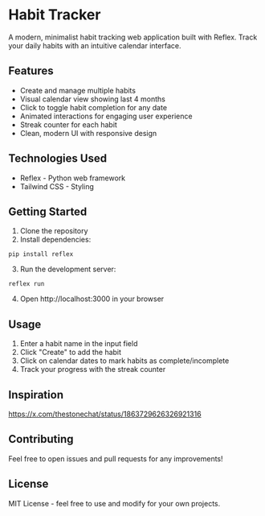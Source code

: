 # Habit Tracker

A modern, minimalist habit tracking web application built with Reflex. Track your daily habits with an intuitive calendar interface.

## Features

- Create and manage multiple habits
- Visual calendar view showing last 4 months
- Click to toggle habit completion for any date
- Animated interactions for engaging user experience
- Streak counter for each habit
- Clean, modern UI with responsive design

## Technologies Used

- Reflex - Python web framework
- Tailwind CSS - Styling

## Getting Started

1. Clone the repository
2. Install dependencies:
```
pip install reflex
```
3. Run the development server:
```
reflex run
```
4. Open http://localhost:3000 in your browser

## Usage

1. Enter a habit name in the input field
2. Click "Create" to add the habit
3. Click on calendar dates to mark habits as complete/incomplete
4. Track your progress with the streak counter

## Inspiration

https://x.com/thestonechat/status/1863729626326921316


## Contributing

Feel free to open issues and pull requests for any improvements!

## License

MIT License - feel free to use and modify for your own projects.
